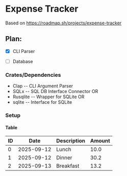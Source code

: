 # Expense Tracker

Based on https://roadmap.sh/projects/expense-tracker

## Plan:

- [x] CLI Parser
- [ ] Database


### Crates/Dependencies

- Clap -- CLI Argument Parser
- SQLx -- SQL DB Interface Connector
    OR
- Rusqlite -- Wrapper for SQLite
    OR 
- sqlite -- Interface for SQLite


### Setup

#### Table
| ID |    Date    | Description |  Amount |
|----|------------|-------------|---------|
|  0 | 2025-09-12 | Lunch       |    10.0 |
|  1 | 2025-09-12 | Dinner      |    30.2 |
|  2 | 2025-09-13 | Breakfast   |    13.2 |


